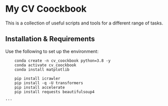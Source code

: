 # My CV Coockbook

This is a collection of useful scripts and tools for a different range of tasks.

## Installation & Requirements

Use the following to set up the environment:

```
    conda create -n cv_coockbook python=3.8 -y 
    conda activate cv_coockbook
    conda install matplotlib
    
    pip install icrawler 
    pip install -q -U transformers 
    pip install accelerate
    pip install requests beautifulsoup4

'''

